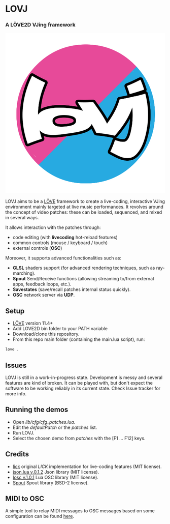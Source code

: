 # LOVJ
### A LÖVE2D VJing framework 

![LOVJ logo](https://raw.githubusercontent.com/merumerutho/LOVJ/main/doc/img/logo.png)

LOVJ aims to be a [LÖVE](https://love2d.org/) framework to create a live-coding, interactive VJing environment mainly targeted at live music performances.
It revolves around the concept of video patches: these can be loaded, sequenced, and mixed in several ways.

It allows interaction with the patches through:
- code editing (with **livecoding** hot-reload features)
- common controls (mouse / keyboard / touch)
- external controls (**OSC**)

Moreover, it supports advanced functionalities such as:
- **GLSL** shaders support (for advanced rendering techniques, such as ray-marching).
- **Spout** Send/Receive functions (allowing streaming to/from external apps, feedback loops, etc.).
- **Savestates** (save/recall patches internal status quickly).
- **OSC** network server via **UDP**.


## Setup
- [LÖVE](https://love2d.org/) version 11.4+
- Add LOVE2D bin folder to your PATH variable
- Download/clone this repository.
- From this repo main folder (containing the main.lua script), run:
```sh
love .
```

## Issues
LOVJ is still in a work-in-progress state. Development is messy and several features are kind of broken. 
It can be played with, but don't expect the software to be working reliably in its current state. Check Issue tracker for more info.

## Running the demos
- Open _lib/cfg/cfg_patches.lua_.
- Edit the _defaultPatch_ or the _patches_ list.
- Run LOVJ.
- Select the chosen demo from _patches_ with the [F1 ... F12] keys.


## Credits
- [lick](https://github.com/usysrc/lick) original *LICK* implementation for live-coding features (MIT license).
- [json.lua v.0.1.2](https://github.com/rxi/json.lua) Json library (MIT license).
- [losc v.1.0.1](https://github.com/davidgranstrom/losc) Lua OSC library (MIT license).
- [Spout](https://spout.zeal.co/) Spout library (BSD-2 license).


## MIDI to OSC
A simple tool to relay MIDI messages to OSC messages based on some configuration can be found [here](https://github.com/merumerutho/MIDI2OSC).